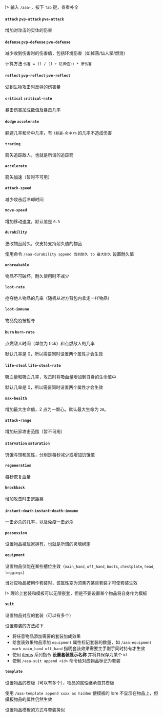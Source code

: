 
!> 输入 `/aaa-`，按下 `Tab` 键，查看补全

#### `attack` `pvp-attack` `pve-attack`

增加对攻击的实体的伤害

#### `defense` `pvp-defense` `pve-defense`

减少收到伤害时的伤害值，包括环境伤害（如掉落/仙人掌/燃烧）

计算方法 `伤害 = (1 / (1 + 防御值)) * 原伤害`

#### `reflect` `pvp-reflect` `pve-reflect`

受到生物攻击时反弹的伤害量

#### `critical` `critical-rate`

暴击伤害加成数值及暴击几率

#### `dodge` `accelerate`

躲避几率和命中几率，有 `(躲避-命中)%` 的几率不造成伤害

#### `tracing`

箭矢追踪敌人，也就是所谓的追踪箭

#### `accelerate`

箭矢加速（暂时不可用）

#### `attack-speed`

减少攻击后冷却时间

#### `move-speed`

增加移动速度，默认值是 `0.3`

#### `durability`

更改物品耐久，仅支持支持耐久值的物品

使用命令 `/aaa-durability append 当前耐久 to 最大耐久` 设置耐久值

#### `unbreakable`

物品不可破坏，耐久使用时不减少

#### `loot-rate`

抢夺他人物品的几率（随机从对方背包内拿走一样物品）

#### `loot-immune`

物品免疫被抢夺

#### `burn` `burn-rate`

点燃敌人时间（单位为 tick）和点燃敌人的几率

默认几率是 0，所以需要同时设置两个属性才会生效

#### `life-steal` `life-steal-rate`

吸血量和吸血几率，攻击时将吸血量增加到自身的生命值中

默认几率是 0，所以需要同时设置两个属性才会生效

#### `max-health`

增加最大生命值，2 点为一颗心。默认最大生命为 `20`。

#### `attack-range`

增加玩家攻击范围（暂不可用）

#### `starvation` `saturation`

饥饿与饱和属性，分别是每秒减少或增加饥饿值

#### `regeneration`

每秒恢复血量

#### `knockback`

增加攻击时击退距离

#### `instant-death` `instant-death-immune`

一击必杀的几率，以及免疫一击必杀

#### `possession`

设置物品被玩家拥有，也就是所谓的灵魂绑定

#### `equipment`

设置物品仅能在某些槽位生效（`main_hand`, `off_hand`, `boots`, `chestplate`, `head`, `leggings`）

当对应物品被用作套装时，该属性变为须集齐某些套装才可使套装生效

!> 理论上套装和模板可以无限嵌套，但是不要设置某个物品将自身作为模板

#### `suit`

设置物品对应的套装（可以有多个）

设置套装的方法如下
* 将任意物品添加需要的套装加成效果
* 给套装效果物品添加 `equipment` 属性标记套装的数量，如 `/aaa-equipment mark main_hand off_hand` 指明套装效果需要主手副手同时持有才生效
* 使用 [items](/zh-cn/commands.md#items) 系列指令 **设置套装显示名称** 并将其保存为某个 id
* 使用 `/aaa-suit append <id>` 命令给对应物品标记为套装

#### `template`

设置物品的模板（可以有多个），物品的属性继承自其模板

使用 `/aaa-template append xxxx as hidden` 使模板的 lore 不显示在物品上，但模板物品的属性仍然生效

设置物品模板的方式与套装类似